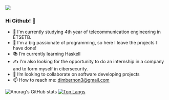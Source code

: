 ![](https://komarev.com/ghpvc/?username=darioic)
### Hi Github! 👋

- 🎒 I'm currently studying 4th year of telecommunication engineering in ETSETB. 
- 🙌 I'm a big passionate of programming, so here I leave the projects I have done!
- 📚 I’m currently learning Haskell
- ✍️ I'm also looking for the opportunity to do an internship in a company and to form myself in cibersecurity.
- 👯 I’m looking to collaborate on software developing projects
- 📫 How to reach me: dimbernon3@gmail.com


![Anurag's GitHub stats](https://github-readme-stats.vercel.app/api?username=darioic&show_icons=true&theme=radical)       [![Top Langs](https://github-readme-stats.vercel.app/api/top-langs/?username=darioic&theme=radical)](https://github.com/darioic/github-readme-stats)

<!--
**darioic/darioic** is a ✨ _special_ ✨ repository because its `README.md` (this file) appears on your GitHub profile.

Here are some ideas to get you started:

- 🔭 I’m currently working on ...
- 🌱 I’m currently learning ...
- 👯 I’m looking to collaborate on ...
- 🤔 I’m looking for help with ...
- 💬 Ask me about ...
- 📫 How to reach me: ...
- 😄 Pronouns: ...
- ⚡ Fun fact: ...
-->

